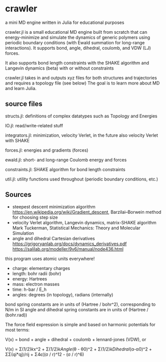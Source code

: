 # crawler
a mini MD engine written in Julia for educational purposes

crawler.jl is a small educational MD engine built from scratch that can energy-minimize and simulate the dynamics
of generic polymers using periodic boundary conditions (with Ewald summation for long-range interactions). It supports bond, angle, dihedral, coulomb, and VDW (LJ) forces.

It also supports bond length constraints with the SHAKE algorithm and Langevin dynamics (beta) with or without constraints

crawler.jl takes in and outputs xyz files for both structures and trajectories and requires a topology file (see below)
The goal is to learn more about MD and learn Julia.

## source files
structs.jl: definitions of complex datatypes such as Topology and Energies

IO.jl: read/write-related stuff

integrators.jl: minimization, velocity Verlet, in the future also velocity Verlet with SHAKE

forces.jl: energies and gradients (forces)

ewald.jl: short- and long-range Coulomb energy and forces

constraints.jl: SHAKE algorithm for bond length constraints

util.jl: utility functions used throughout (periodic boundary conditions, etc.)

## Sources
- steepest descent minimization algorithm
	https://en.wikipedia.org/wiki/Gradient_descent, Barzilai–Borwein method for choosing step size
- velocity Verlet algorithm, Langevin dynamics, matrix-SHAKE algorithm
	Mark Tuckerman, Statistical Mechanics: Theory and Molecular Simulation
- angle and dihedral Cartesian derivatives
	https://grigoryanlab.org/docs/dynamics_derivatives.pdf
	https://salilab.org/modeller/9v6/manual/node436.html

this program uses atomic units everywhere!

- charge: elementary charges
- length: bohr radii (bohr)
- energy: Hartrees
- mass: electron masses
- time: h-bar / E_h
- angles: degrees (in topology), radians (internally)

bond spring constants are in units of (Hartree / bohr^2), corresponding to N/m in SI
angle and dihedral spring constants are in units of (Hartree / (bohr.rad))

The force field expression is simple and based on harmonic potentials for most terms:

V(x) = bond + angle + dihedral + coulomb + lennard-jones (VDW), or

V(x) = Σ(1/2)*k*x^2 + Σ(1/2)*kAngle*(θ - θ0)^2 + Σ(1/2)*kDihedral*(α-α0)^2 + ΣΣ(qi*qj)/rij + Σ4ϵ((σ / r)^12 - (σ / r)^6)

